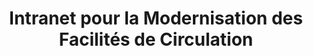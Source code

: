 ---
layout: page
categories: mission
skills:
  - Frontend
  - Backend
title: "Intranet pour la Modernisation des Facilités de Circulation"
start_date: 2011-07-01
end_date: 2013-04-01
company : SNCF
team : 10 MOE dont 6 développeurs
position: Concepteur-Développeur Senior
status: ext. Osiatis
achievements:
- Animation de rétrospectives SCRUM.
- Réalisation de la maquette, charte ergonomique.
- Mise en place du framework interne pour les traitements automatiques.
- Modification du starterKit et création de nouveau templates.
- Accompagnement et support technique à l'équipe.
- Implémentation des traitements Métier et ActiveX d'impression.
environments:
 - SCRUM
 - Unified Process
 - Spring.NET
 - EntLib
 - ASP.Net C#
 - Sql-Server
 - Reporting Service
 - Caliber
 - Quality Center
input_skill:
 - J'ai pu m'investir sur la mise en place graphique et l'ergonomie en avant phase de projet.
 - Et mise a profit mon expérience précédente pour la mise en place des traitements automatiques.
output_skill:
 - J'ai renforcé mes connaissances la methode UP et la traçabilité exigé par ISO27002
 - Un Coach Scrum nous à formé et ensuite accompagné dans sa mise en oeuvre.
story: |
  SNCF, est une company de 200k salariés. Et pour des raisons comptable à du mettre en oeuvre un nouveau logiciel de gestion des facilités de circulation pour les ouvrants droits et ayants droits. La direction des systèmes d'informations techniques constitué à cette époque de 3k personnes. Et ils s'appuyaient sur un framework interne écrit en C# pour développer l'ensemble de ses intranets.

  Le projet s'inscrivait dans un forfait groupé plafonné : nous étions une équipe entièrement Osiatis dans l'enceinte de la SNCF.

---